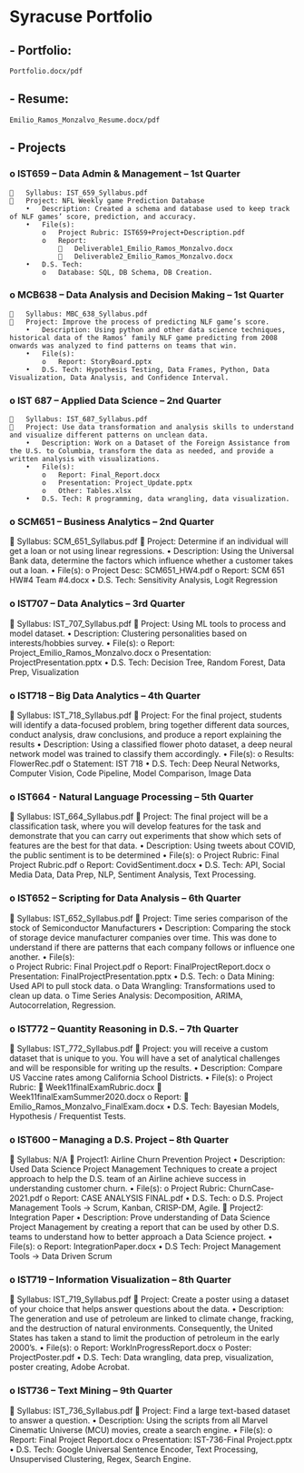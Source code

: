 # Syracuse Portfolio

## -	Portfolio: 
    Portfolio.docx/pdf
## -	Resume: 
    Emilio_Ramos_Monzalvo_Resume.docx/pdf
## -	Projects

### o	IST659 – Data Admin & Management – 1st Quarter
    	Syllabus: IST_659_Syllabus.pdf
    	Project: NFL Weekly game Prediction Database
        •	Description: Created a schema and database used to keep track of NLF games’ score, prediction, and accuracy.
        •	File(s): 
            o	Project Rubric: IST659+Project+Description.pdf
            o	Report:
                	Deliverable1_Emilio_Ramos_Monzalvo.docx
                	Deliverable2_Emilio_Ramos_Monzalvo.docx
        •	D.S. Tech:
            o	Database: SQL, DB Schema, DB Creation.

### o	MCB638 – Data Analysis and Decision Making – 1st Quarter
    	Syllabus: MBC_638_Syllabus.pdf
    	Project: Improve the process of predicting NLF game’s score.
        •	Description: Using python and other data science techniques, historical data of the Ramos’ family NLF game predicting from 2008 onwards was analyzed to find patterns on teams that win.
        •	File(s): 
            o	Report: StoryBoard.pptx
        •	D.S. Tech: Hypothesis Testing, Data Frames, Python, Data Visualization, Data Analysis, and Confidence Interval.

### o	IST 687 – Applied Data Science – 2nd Quarter
    	Syllabus: IST_687_Syllabus.pdf
    	Project: Use data transformation and analysis skills to understand and visualize different patterns on unclean data.
        •	Description: Work on a Dataset of the Foreign Assistance from the U.S. to Columbia, transform the data as needed, and provide a written analysis with visualizations.
        •	File(s):
            o	Report: Final_Report.docx
            o	Presentation: Project_Update.pptx
            o	Other: Tables.xlsx
        •	D.S. Tech: R programming, data wrangling, data visualization.

### o	SCM651 – Business Analytics – 2nd Quarter
	Syllabus: SCM_651_Syllabus.pdf
	Project: Determine if an individual will get a loan or not using  linear regressions.
•	Description: Using the Universal Bank data, determine the factors which influence whether a customer takes out a loan.
•	File(s):
o	Project Desc: SCM651_HW4.pdf
o	Report: SCM 651 HW#4 Team #4.docx
•	D.S. Tech: Sensitivity Analysis, Logit Regression

### o	IST707 – Data Analytics – 3rd Quarter
	Syllabus: IST_707_Syllabus.pdf
	Project: Using ML tools to process and model dataset.
•	Description: Clustering personalities based on interests/hobbies survey. 
•	File(s):
o	Report: Project_Emilio_Ramos_Monzalvo.docx
o	Presentation: ProjectPresentation.pptx
•	D.S. Tech:  Decision Tree, Random Forest, Data Prep, Visualization

### o	IST718 – Big Data Analytics – 4th Quarter
	Syllabus: IST_718_Syllabus.pdf
	Project: For the final project, students will identify a data-focused problem, bring together different data sources, conduct analysis, draw conclusions, and produce a report explaining the results
•	Description: Using a classified flower photo dataset, a deep neural network model was trained to classify them accordingly.
•	File(s): 
o	Results: FlowerRec.pdf
o	Statement: IST 718
•	D.S. Tech: Deep Neural Networks, Computer Vision, Code Pipeline, Model Comparison, Image Data

### o	IST664 - Natural Language Processing – 5th Quarter
	Syllabus: IST_664_Syllabus.pdf
	Project: The final project will be a classification task, where you will develop features for the task and demonstrate that you can carry out experiments that show which sets of features are the best for that data.
•	Description: Using tweets about COVID, the public sentiment is to be determined
•	File(s): 
o	Project Rubric: Final Project Rubric.pdf
o	Report: CovidSentiment.docx
•	D.S. Tech: API, Social Media Data, Data Prep, NLP, Sentiment Analysis, Text Processing.

### o	IST652 – Scripting for Data Analysis – 6th Quarter
	Syllabus: IST_652_Syllabus.pdf
	Project: Time series comparison of the stock of Semiconductor Manufacturers
•	Description: Comparing the stock of storage device manufacturer companies over time. This was done to understand if there are patterns that each company follows or influence one another.
•	File(s): 	
o	Project Rubric: Final Project.pdf
o	Report: FinalProjectReport.docx
o	Presentation: FinalProjectPresentation.pptx
•	D.S. Tech: 
o	Data Mining: Used API to pull stock data.
o	Data Wrangling: Transformations used to clean up data.
o	Time Series Analysis: Decomposition, ARIMA, Autocorrelation, Regression.

### o	IST772 – Quantity Reasoning in D.S. – 7th Quarter
	Syllabus: IST_772_Syllabus.pdf
	Project: you will receive a custom dataset that is unique to you. You will have a set of analytical challenges and will be responsible for writing up the results.
•	Description: Compare US Vaccine rates among California School Districts.
•	File(s):
o	Project Rubric: 
	Week11finalExamRubric.docx
	Week11finalExamSummer2020.docx
o	Report: 
	Emilio_Ramos_Monzalvo_FinalExam.docx
•	D.S. Tech: Bayesian Models, Hypothesis / Frequentist Tests. 

### o	IST600 – Managing a D.S. Project – 8th Quarter
	Syllabus: N/A
	Project1: Airline Churn Prevention Project
•	Description: Used Data Science Project Management Techniques to create a project approach to help the D.S. team of an Airline achieve success in understanding customer churn.
•	File(s):
o	Project Rubric: ChurnCase-2021.pdf
o	Report: CASE ANALYSIS FINAL.pdf
•	 D.S. Tech: 
o	D.S. Project Management Tools -> Scrum, Kanban, CRISP-DM, Agile.
	Project2: Integration Paper
•	Description: Prove understanding of Data Science Project Management by creating a report that can be used by other D.S. teams to understand how to better approach a Data Science project.
•	File(s):
o	Report: IntegrationPaper.docx
•	D.S Tech: Project Management Tools -> Data Driven Scrum

### o	IST719 – Information Visualization – 8th Quarter
	Syllabus: IST_719_Syllabus.pdf
	Project: Create a poster using a dataset of your choice that helps answer questions about the data.
•	Description: The generation and use of petroleum are linked to climate change, fracking, and the destruction of natural environments. Consequently, the United States has taken a stand to limit the production of petroleum in the early 2000’s.
•	File(s):
o	Report: WorkInProgressReport.docx
o	Poster: ProjectPoster.pdf
•	D.S. Tech: Data wrangling, data prep, visualization, poster creating, Adobe Acrobat.

### o	IST736 – Text Mining – 9th Quarter
	Syllabus: IST_736_Syllabus.pdf
	Project: Find a large text-based dataset to answer a question.
•	Description: Using the scripts from all Marvel Cinematic Universe (MCU) movies, create a search engine.
•	File(s):
o	Report: Final Project Report.docx
o	Presentation: IST-736-Final Project.pptx
•	D.S. Tech: Google Universal Sentence Encoder, Text Processing, Unsupervised Clustering, Regex, Search Engine. 
